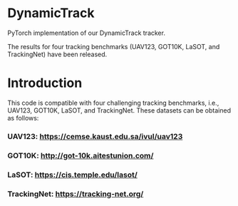 # DynamicTrack

PyTorch implementation of our DynamicTrack tracker.

The results for four tracking benchmarks (UAV123, GOT10K, LaSOT, and TrackingNet) have been released. 

# Introduction

This code is compatible with four challenging tracking benchmarks, i.e., UAV123, GOT10K, LaSOT, and TrackingNet. 
These datasets can be obtained as follows:
### UAV123: https://cemse.kaust.edu.sa/ivul/uav123
### GOT10K: http://got-10k.aitestunion.com/
### LaSOT: https://cis.temple.edu/lasot/
### TrackingNet: https://tracking-net.org/
